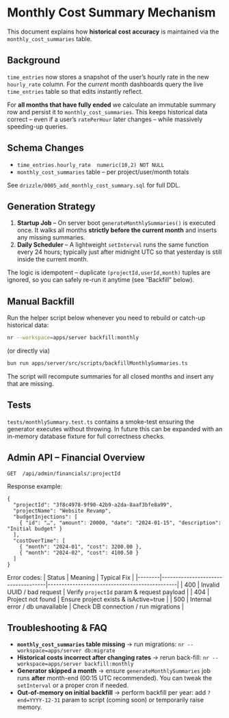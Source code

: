 # Monthly Cost Summary Mechanism

This document explains how **historical cost accuracy** is maintained via the `monthly_cost_summaries` table.

## Background

`time_entries` now stores a snapshot of the user’s hourly rate in the new `hourly_rate` column.  For the *current* month dashboards query the live `time_entries` table so that edits instantly reflect.

For **all months that have fully ended** we calculate an immutable summary row and persist it to `monthly_cost_summaries`.  This keeps historical data correct – even if a user’s `ratePerHour` later changes – while massively speeding-up queries.

## Schema Changes

* `time_entries.hourly_rate  numeric(10,2) NOT NULL`
* `monthly_cost_summaries` table – per project/user/month totals

See `drizzle/0005_add_monthly_cost_summary.sql` for full DDL.

## Generation Strategy

1. **Startup Job** – On server boot `generateMonthlySummaries()` is executed once.  It walks all months **strictly before the current month** and inserts any missing summaries.
2. **Daily Scheduler** – A lightweight `setInterval` runs the same function every 24 hours; typically just after midnight UTC so that yesterday is still inside the current month.

The logic is idempotent – duplicate `(projectId,userId,month)` tuples are ignored, so you can safely re-run it anytime (see “Backfill” below).

## Manual Backfill

Run the helper script below whenever you need to rebuild or catch-up historical data:

```bash
nr --workspace=apps/server backfill:monthly
```

(or directly via)

```bash
bun run apps/server/src/scripts/backfillMonthlySummaries.ts
```

The script will recompute summaries for all closed months and insert any that are missing.

## Tests

`tests/monthlySummary.test.ts` contains a smoke-test ensuring the generator executes without throwing.  In future this can be expanded with an in-memory database fixture for full correctness checks.

## Admin API – Financial Overview

`GET  /api/admin/financials/:projectId`

Response example:
```jsonc
{
  "projectId": "3f8c4978-9f90-42b9-a2da-8aaf3bfe8a99",
  "projectName": "Website Revamp",
  "budgetInjections": [
    { "id": "…", "amount": 20000, "date": "2024-01-15", "description": "Initial budget" }
  ],
  "costOverTime": [
    { "month": "2024-01", "cost": 3200.00 },
    { "month": "2024-02", "cost": 4100.50 }
  ]
}
```

Error codes:
| Status | Meaning                            | Typical Fix                                   |
|--------|------------------------------------|-----------------------------------------------|
| 400    | Invalid UUID / bad request         | Verify `projectId` param & request payload    |
| 404    | Project not found                  | Ensure project exists & isActive=true         |
| 500    | Internal error / db unavailable    | Check DB connection / run migrations          |

## Troubleshooting & FAQ

* **`monthly_cost_summaries` table missing** → run migrations: `nr --workspace=apps/server db:migrate`
* **Historical costs incorrect after changing rates** → rerun back-fill: `nr --workspace=apps/server backfill:monthly`
* **Generator skipped a month** → ensure `generateMonthlySummaries` job runs **after** month-end (00:15 UTC recommended). You can tweak the `setInterval` or a proper cron if needed.
* **Out-of-memory on initial backfill** → perform backfill per year: add `?end=YYYY-12-31` param to script (coming soon) or temporarily raise memory.
